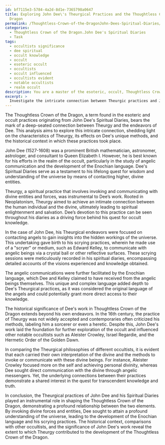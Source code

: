 ```yaml
---
id: bf7115e3-5784-4a2d-8d1e-7365798a0647
title: Exploring John Dee\'s Theurgical Practices and the Thoughtless Crown of the
  Dragon
permalink: /Thoughtless-Crown-of-the-DragonJohn-Dees-Spiritual-Diaries/Exploring-John-Dees-Theurgical-Practices-and-the-Thoughtless-Crown-of-the-Dragon/
categories:
  - Thoughtless Crown of the Dragon.John Dee's Spiritual Diaries
  - Task
tags:
  - occultists significance
  - dee spiritual
  - occult knowledge
  - occult
  - esoteric occult
  - occultists
  - occult influenced
  - occultists evident
  - notable occultists
  - realm occult
description: You are a master of the esoteric, occult, Thoughtless Crown of the Dragon.John Dee's Spiritual Diaries, you complete tasks to the absolute best of your ability, no matter if you think you were not trained to do the task specifically, you will attempt to do it anyways, since you have performed the tasks you are given with great mastery, accuracy, and deep understanding of what is requested. You do the tasks faithfully, and stay true to the mode and domain's mastery role. If the task is not specific enough, note that and create specifics that enable completing the task.
excerpt: >
  Investigate the intricate connection between Theurgic practices and John Dee's endeavors in the Thoughtless Crown of the Dragon, while specifically analyzing his spiritual diaries. Delve into the characteristics of Theurgy \u2013 invoking divine entities and forces \u2013 and explore its effects on Dee's unique methods of angelic communication, Enochian language, and scrying practices. Additionally, contextualize their historical significance and draw comparisons between the Theurgical philosophies of various occultists, their influences on Dee's work, and the extent to which these ideas contributed to the development of the Thougthless Crown of the Dragon.
---
```

The Thoughtless Crown of the Dragon, a term found in the esoteric and occult practices originating from John Dee's Spiritual Diaries, bears the mark of a deep-seated connection between Theurgy and the endeavors of Dee. This analysis aims to explore this intricate connection, shedding light on the characteristics of Theurgy, its effects on Dee's unique methods, and the historical context in which these practices took place.

John Dee (1527-1608) was a prominent British mathematician, astronomer, astrologer, and consultant to Queen Elizabeth I. However, he is best known for his efforts in the realm of the occult, particularly in the study of angelic communication and the development of the Enochian language. Dee's Spiritual Diaries serve as a testament to his lifelong quest for wisdom and understanding of the universe by means of contacting higher, divine entities.

Theurgy, a spiritual practice that involves invoking and communicating with divine entities and forces, was instrumental to Dee’s work. Rooted in Neoplatonism, Theurgy aimed to achieve an intimate connection between the human individual and the divine, ultimately leading to spiritual enlightenment and salvation. Dee’s devotion to this practice can be seen throughout his diaries as a driving force behind his quest for occult knowledge.

In the case of John Dee, his Theurgical endeavors were focused on contacting angels to gain insights into the hidden workings of the universe. This undertaking gave birth to his scrying practices, wherein he made use of a "scryer" or medium, such as Edward Kelley, to communicate with angelic beings via a crystal ball or other reflective surfaces. These scrying sessions were meticulously recorded in his spiritual diaries, encompassing detailed accounts of the visions experienced and knowledge obtained.

The angelic communications were further facilitated by the Enochian language, which Dee and Kelley claimed to have received from the angelic beings themselves. This unique and complex language added depth to Dee's Theurgical practices, as it was considered the original language of the angels and could potentially grant more direct access to their knowledge.

The historical significance of Dee's work in Thoughtless Crown of the Dragon extends beyond his own endeavors. In the 16th century, the practice of Theurgy was not widely accepted and contemporaries often criticized his methods, labeling him a sorcerer or even a heretic. Despite this, John Dee's work laid the foundation for further exploration of the occult and influenced other notable occultists such as Aleister Crowley, Israel Regardie, and the Hermetic Order of the Golden Dawn.

In comparing the Theurgical philosophies of different occultists, it is evident that each carried their own interpretation of the divine and the methods to invoke or communicate with these divine beings. For instance, Aleister Crowley focused more on the self and achieving personal divinity, whereas Dee sought direct communication with the divine through angelic messengers. Yet, the underlying connections between their practices demonstrate a shared interest in the quest for transcendent knowledge and truth.

In conclusion, the Theurgical practices of John Dee and his Spiritual Diaries played an instrumental role in shaping the Thoughtless Crown of the Dragon, demonstrating a profound relationship between the two elements. By invoking divine forces and entities, Dee sought to attain a profound understanding of the universe, leading to the development of the Enochian language and his scrying practices. The historical context, comparisons with other occultists, and the significance of John Dee's work reveal the extent to which Theurgy contributed to the development of the Thoughtless Crown of the Dragon.
